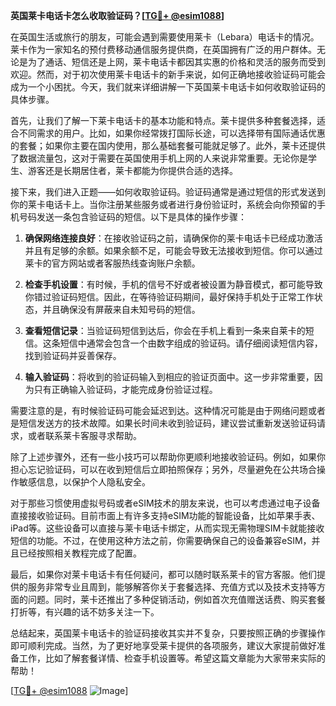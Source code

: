 **英国莱卡电话卡怎么收取验证码？[[TG💪+ @esim1088](https://t.me/s/esim1088)]**

在英国生活或旅行的朋友，可能会遇到需要使用莱卡（Lebara）电话卡的情况。莱卡作为一家知名的预付费移动通信服务提供商，在英国拥有广泛的用户群体。无论是为了通话、短信还是上网，莱卡电话卡都因其实惠的价格和灵活的服务而受到欢迎。然而，对于初次使用莱卡电话卡的新手来说，如何正确地接收验证码可能会成为一个小困扰。今天，我们就来详细讲解一下英国莱卡电话卡如何收取验证码的具体步骤。

首先，让我们了解一下莱卡电话卡的基本功能和特点。莱卡提供多种套餐选择，适合不同需求的用户。比如，如果你经常拨打国际长途，可以选择带有国际通话优惠的套餐；如果你主要在国内使用，那么基础套餐可能就足够了。此外，莱卡还提供了数据流量包，这对于需要在英国使用手机上网的人来说非常重要。无论你是学生、游客还是长期居住者，莱卡都能为你提供合适的选择。

接下来，我们进入正题——如何收取验证码。验证码通常是通过短信的形式发送到你的莱卡电话卡上。当你注册某些服务或者进行身份验证时，系统会向你预留的手机号码发送一条包含验证码的短信。以下是具体的操作步骤：

1. **确保网络连接良好**：在接收验证码之前，请确保你的莱卡电话卡已经成功激活并且有足够的余额。如果余额不足，可能会导致无法接收到短信。你可以通过莱卡的官方网站或者客服热线查询账户余额。

2. **检查手机设置**：有时候，手机的信号不好或者被设置为静音模式，都可能导致你错过验证码短信。因此，在等待验证码期间，最好保持手机处于正常工作状态，并且确保没有屏蔽来自未知号码的短信。

3. **查看短信记录**：当验证码短信到达后，你会在手机上看到一条来自莱卡的短信。这条短信中通常会包含一个由数字组成的验证码。请仔细阅读短信内容，找到验证码并妥善保存。

4. **输入验证码**：将收到的验证码输入到相应的验证页面中。这一步非常重要，因为只有正确输入验证码，才能完成身份验证过程。

需要注意的是，有时候验证码可能会延迟到达。这种情况可能是由于网络问题或者是短信发送方的技术故障。如果长时间未收到验证码，建议尝试重新发送验证码请求，或者联系莱卡客服寻求帮助。

除了上述步骤外，还有一些小技巧可以帮助你更顺利地接收验证码。例如，如果你担心忘记验证码，可以在收到短信后立即拍照保存；另外，尽量避免在公共场合操作敏感信息，以保护个人隐私安全。

对于那些习惯使用虚拟号码或者eSIM技术的朋友来说，也可以考虑通过电子设备直接接收验证码。目前市面上有许多支持eSIM功能的智能设备，比如苹果手表、iPad等。这些设备可以直接与莱卡电话卡绑定，从而实现无需物理SIM卡就能接收短信的功能。不过，在使用这种方法之前，你需要确保自己的设备兼容eSIM，并且已经按照相关教程完成了配置。

最后，如果你对莱卡电话卡有任何疑问，都可以随时联系莱卡的官方客服。他们提供的服务非常专业且周到，能够解答你关于套餐选择、充值方式以及技术支持等方面的问题。同时，莱卡还推出了多种促销活动，例如首次充值赠送话费、购买套餐打折等，有兴趣的话不妨多关注一下。

总结起来，英国莱卡电话卡的验证码接收其实并不复杂，只要按照正确的步骤操作即可顺利完成。当然，为了更好地享受莱卡提供的各项服务，建议大家提前做好准备工作，比如了解套餐详情、检查手机设置等。希望这篇文章能为大家带来实际的帮助！

[[TG💪+ @esim1088](https://t.me/s/esim1088) ![Image](https://i.postimg.cc/4NQfJmqS/Snipaste-2025-05-13-00-14-12.png)]